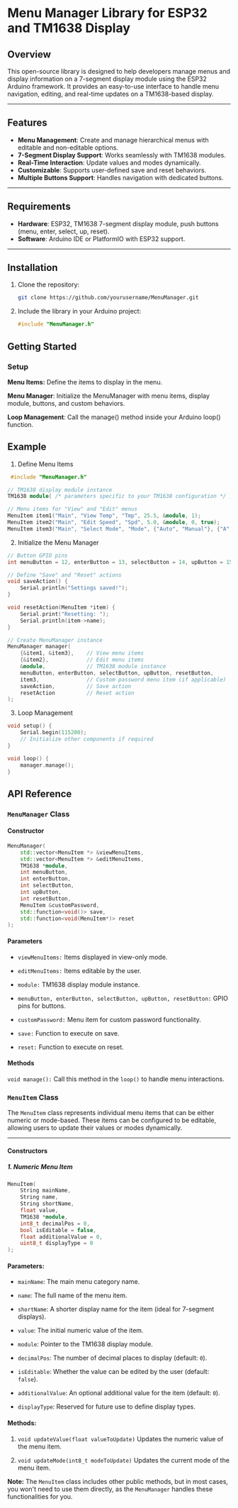 # Menu Manager Library for ESP32 and TM1638 Display

## Overview

This open-source library is designed to help developers manage menus and display information on a 7-segment display module using the ESP32 Arduino framework. It provides an easy-to-use interface to handle menu navigation, editing, and real-time updates on a TM1638-based display.

---

## Features

- **Menu Management**: Create and manage hierarchical menus with editable and non-editable options.
- **7-Segment Display Support**: Works seamlessly with TM1638 modules.
- **Real-Time Interaction**: Update values and modes dynamically.
- **Customizable**: Supports user-defined save and reset behaviors.
- **Multiple Buttons Support**: Handles navigation with dedicated buttons.

---

## Requirements

- **Hardware**: ESP32, TM1638 7-segment display module, push buttons (menu, enter, select, up, reset).
- **Software**: Arduino IDE or PlatformIO with ESP32 support.

---

## Installation

1. Clone the repository:
   ```bash
   git clone https://github.com/yourusername/MenuManager.git
   ```

2. Include the library in your Arduino project:
    ```cpp 
    #include "MenuManager.h" 
    ```

## Getting Started
### Setup 
**Menu Items:** Define the items to display in the menu.

**Menu Manager**: Initialize the MenuManager with menu items, display module, buttons, and custom behaviors.

**Loop Management**: Call the manage() method inside your Arduino loop() function.

## Example
1. Define Menu Items
```cpp
 #include "MenuManager.h"

// TM1638 display module instance
TM1638 module( /* parameters specific to your TM1638 configuration */ );

// Menu items for "View" and "Edit" menus
MenuItem item1("Main", "View Temp", "Tmp", 25.5, &module, 1);
MenuItem item2("Main", "Edit Speed", "Spd", 5.0, &module, 0, true);
MenuItem item3("Main", "Select Mode", "Mode", {"Auto", "Manual"}, {"A", "M"}, 0, &module, true);
```
2. Initialize the Menu Manager
```cpp 
// Button GPIO pins
int menuButton = 12, enterButton = 13, selectButton = 14, upButton = 15, resetButton = 16;

// Define "Save" and "Reset" actions
void saveAction() {
    Serial.println("Settings saved!");
}

void resetAction(MenuItem *item) {
    Serial.print("Resetting: ");
    Serial.println(item->name);
}

// Create MenuManager instance
MenuManager manager(
    {&item1, &item3},    // View menu items
    {&item2},            // Edit menu items
    &module,             // TM1638 module instance
    menuButton, enterButton, selectButton, upButton, resetButton,
    item3,               // Custom password menu item (if applicable)
    saveAction,          // Save action
    resetAction          // Reset action
);
```

3. Loop Management
```cpp
void setup() {
    Serial.begin(115200);
    // Initialize other components if required
}

void loop() {
    manager.manage();
}
```

## API Reference

### `MenuManager` Class

#### Constructor
```cpp
MenuManager(
    std::vector<MenuItem *> &viewMenuItems,
    std::vector<MenuItem *> &editMenuItems,
    TM1638 *module,
    int menuButton,
    int enterButton,
    int selectButton,
    int upButton,
    int resetButton,
    MenuItem &customPassword,
    std::function<void()> save,
    std::function<void(MenuItem*)> reset
);
```

#### Parameters

- `viewMenuItems:` Items displayed in view-only mode.
- `editMenuItems:` Items editable by the user.
- `module:` TM1638 display module instance.
- `menuButton, enterButton, selectButton, upButton, resetButton:` GPIO pins for buttons.
- `customPassword:` Menu item for custom password functionality.
- `save:` Function to execute on save.
  
- `reset:` Function to execute on reset.

#### Methods

`void manage():` Call this method in the `loop()` to handle menu interactions.

### `MenuItem` Class

The `MenuItem` class represents individual menu items that can be either numeric or mode-based. These items can be configured to be editable, allowing users to update their values or modes dynamically.

---

#### Constructors

##### 1. Numeric Menu Item

```cpp
MenuItem(
    String mainName,
    String name,
    String shortName,
    float value,
    TM1638 *module,
    int8_t decimalPos = 0,
    bool isEditable = false,
    float additionalValue = 0,
    uint8_t displayType = 0
);
```

#### Parameters:

- `mainName`: The main menu category name.
- `name`: The full name of the menu item.  
- `shortName`: A shorter display name for the item (ideal for 7-segment displays).  
- `value`: The initial numeric value of the item.  
- `module`: Pointer to the TM1638 display module.  
- `decimalPos`: The number of decimal places to display (default: `0`).  
- `isEditable`: Whether the value can be edited by the user (default: `false`).  
- `additionalValue`: An optional additional value for the item (default: `0`).  

- `displayType`: Reserved for future use to define display types.  

#### Methods:

1. `void updateValue(float valueToUpdate)`
Updates the numeric value of the menu item.

2. `void updateMode(int8_t modeToUpdate)`
Updates the current mode of the menu item.

**Note:** The `MenuItem` class includes other public methods, but in most cases, you won't need to use them directly, as the `MenuManager` handles these functionalities for you.
